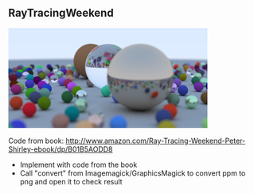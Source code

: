 RayTracingWeekend
---

![First](First.png)

Code from book:
http://www.amazon.com/Ray-Tracing-Weekend-Peter-Shirley-ebook/dp/B01B5AODD8

- Implement with code from the book
- Call "convert" from Imagemagick/GraphicsMagick to convert ppm to png and open it to check result